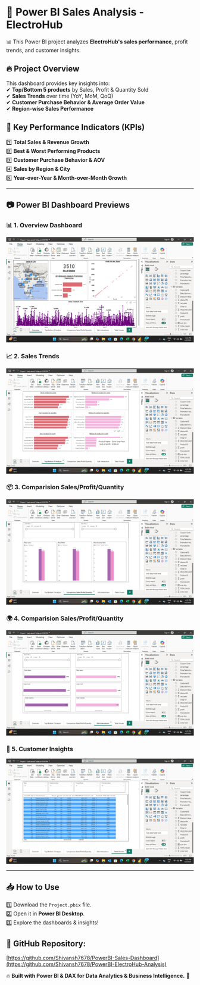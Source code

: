 # 🚀 Power BI Sales Analysis - ElectroHub  

📊 This Power BI project analyzes **ElectroHub's sales performance**, profit trends, and customer insights.  

## 🔥 **Project Overview**  
This dashboard provides key insights into:  
✔ **Top/Bottom 5 products** by Sales, Profit & Quantity Sold  
✔ **Sales Trends** over time (YoY, MoM, QoQ)  
✔ **Customer Purchase Behavior & Average Order Value**  
✔ **Region-wise Sales Performance**  

## 📌 **Key Performance Indicators (KPIs)**  
1️⃣ **Total Sales & Revenue Growth**  
2️⃣ **Best & Worst Performing Products**  
3️⃣ **Customer Purchase Behavior & AOV**  
4️⃣ **Sales by Region & City**  
5️⃣ **Year-over-Year & Month-over-Month Growth**  

---

## 📷 **Power BI Dashboard Previews**  

### 📊 1. Overview Dashboard  
![Overview Dashboard](https://github.com/Shivansh7678/PowerBI-ElectroHub-Analysis/blob/main/Dashboard%20Screenshot%201.png?raw=true)  

### 📈 2. Sales Trends  
![Sales Trends](https://github.com/Shivansh7678/PowerBI-ElectroHub-Analysis/blob/main/Dashboard%20Screenshot%202.png)  

### 📦 3. Comparision Sales/Profit/Quantity  
![Comparision Sales/Profit/Quantity](https://github.com/Shivansh7678/PowerBI-ElectroHub-Analysis/blob/main/Dashboard%20Screenshot%203.png)  

### 🌍 4. Comparision Sales/Profit/Quantity  
![Comparision Sales/Profit/Quantity](https://github.com/Shivansh7678/PowerBI-ElectroHub-Analysis/blob/main/Dashboard%20Screenshot%204.png)  

### 🛒 5. Customer Insights  
![Customer Insights](https://github.com/Shivansh7678/PowerBI-ElectroHub-Analysis/blob/main/Dashboard%20Screenshot%205.png)  

---

## 📥 **How to Use**  
1️⃣ Download the `Project.pbix` file.  
2️⃣ Open it in **Power BI Desktop**.  
3️⃣ Explore the dashboards & insights!  

## 🔗 **GitHub Repository:**  
[https://github.com/Shivansh7678/PowerBI-Sales-Dashboard](https://github.com/Shivansh7678/PowerBI-ElectroHub-Analysis)  

🔥 **Built with Power BI & DAX for Data Analytics & Business Intelligence.** 🚀  
